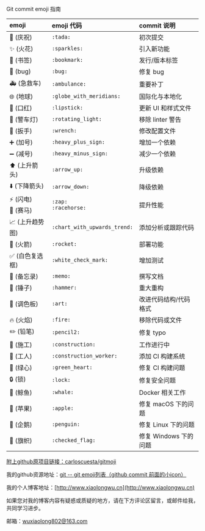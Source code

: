 Git commit emoji 指南
<table>
<thead>
<tr>
<th align="left">emoji</th>
<th align="left">emoji 代码</th>
<th align="left">commit 说明</th>
</tr>
</thead>
<tbody>
<tr>
<td align="left"><g-emoji class="g-emoji" alias="tada" fallback-src="https://github.githubassets.com/images/icons/emoji/unicode/1f389.png">🎉</g-emoji> (庆祝)</td>
<td align="left"><code>:tada:</code></td>
<td align="left">初次提交</td>
</tr>
<tr>
<td align="left"><g-emoji class="g-emoji" alias="sparkles" fallback-src="https://github.githubassets.com/images/icons/emoji/unicode/2728.png">✨</g-emoji> (火花)</td>
<td align="left"><code>:sparkles:</code></td>
<td align="left">引入新功能</td>
</tr>
<tr>
<td align="left"><g-emoji class="g-emoji" alias="bookmark" fallback-src="https://github.githubassets.com/images/icons/emoji/unicode/1f516.png">🔖</g-emoji> (书签)</td>
<td align="left"><code>:bookmark:</code></td>
<td align="left">发行/版本标签</td>
</tr>
<tr>
<td align="left"><g-emoji class="g-emoji" alias="bug" fallback-src="https://github.githubassets.com/images/icons/emoji/unicode/1f41b.png">🐛</g-emoji> (bug)</td>
<td align="left"><code>:bug:</code></td>
<td align="left">修复 bug</td>
</tr>
<tr>
<td align="left"><g-emoji class="g-emoji" alias="ambulance" fallback-src="https://github.githubassets.com/images/icons/emoji/unicode/1f691.png">🚑</g-emoji> (急救车)</td>
<td align="left"><code>:ambulance:</code></td>
<td align="left">重要补丁</td>
</tr>
<tr>
<td align="left"><g-emoji class="g-emoji" alias="globe_with_meridians" fallback-src="https://github.githubassets.com/images/icons/emoji/unicode/1f310.png">🌐</g-emoji> (地球)</td>
<td align="left"><code>:globe_with_meridians:</code></td>
<td align="left">国际化与本地化</td>
</tr>
<tr>
<td align="left"><g-emoji class="g-emoji" alias="lipstick" fallback-src="https://github.githubassets.com/images/icons/emoji/unicode/1f484.png">💄</g-emoji> (口红)</td>
<td align="left"><code>:lipstick:</code></td>
<td align="left">更新 UI 和样式文件</td>
</tr>
<tr>
<td align="left"><g-emoji class="g-emoji" alias="rotating_light" fallback-src="https://github.githubassets.com/images/icons/emoji/unicode/1f6a8.png">🚨</g-emoji> (警车灯)</td>
<td align="left"><code>:rotating_light:</code></td>
<td align="left">移除 linter 警告</td>
</tr>
<tr>
<td align="left"><g-emoji class="g-emoji" alias="wrench" fallback-src="https://github.githubassets.com/images/icons/emoji/unicode/1f527.png">🔧</g-emoji> (扳手)</td>
<td align="left"><code>:wrench:</code></td>
<td align="left">修改配置文件</td>
</tr>
<tr>
<td align="left"><g-emoji class="g-emoji" alias="heavy_plus_sign" fallback-src="https://github.githubassets.com/images/icons/emoji/unicode/2795.png">➕</g-emoji> (加号)</td>
<td align="left"><code>:heavy_plus_sign:</code></td>
<td align="left">增加一个依赖</td>
</tr>
<tr>
<td align="left"><g-emoji class="g-emoji" alias="heavy_minus_sign" fallback-src="https://github.githubassets.com/images/icons/emoji/unicode/2796.png">➖</g-emoji> (减号)</td>
<td align="left"><code>:heavy_minus_sign:</code></td>
<td align="left">减少一个依赖</td>
</tr>
<tr>
<td align="left"><g-emoji class="g-emoji" alias="arrow_up" fallback-src="https://github.githubassets.com/images/icons/emoji/unicode/2b06.png">⬆️</g-emoji> (上升箭头)</td>
<td align="left"><code>:arrow_up:</code></td>
<td align="left">升级依赖</td>
</tr>
<tr>
<td align="left"><g-emoji class="g-emoji" alias="arrow_down" fallback-src="https://github.githubassets.com/images/icons/emoji/unicode/2b07.png">⬇️</g-emoji> (下降箭头)</td>
<td align="left"><code>:arrow_down:</code></td>
<td align="left">降级依赖</td>
</tr>
<tr>
<td align="left"><g-emoji class="g-emoji" alias="zap" fallback-src="https://github.githubassets.com/images/icons/emoji/unicode/26a1.png">⚡️</g-emoji> (闪电)<br><g-emoji class="g-emoji" alias="racehorse" fallback-src="https://github.githubassets.com/images/icons/emoji/unicode/1f40e.png">🐎</g-emoji> (赛马)</td>
<td align="left"><code>:zap:</code><br><code>:racehorse:</code></td>
<td align="left">提升性能</td>
</tr>
<tr>
<td align="left"><g-emoji class="g-emoji" alias="chart_with_upwards_trend" fallback-src="https://github.githubassets.com/images/icons/emoji/unicode/1f4c8.png">📈</g-emoji> (上升趋势图)</td>
<td align="left"><code>:chart_with_upwards_trend:</code></td>
<td align="left">添加分析或跟踪代码</td>
</tr>
<tr>
<td align="left"><g-emoji class="g-emoji" alias="rocket" fallback-src="https://github.githubassets.com/images/icons/emoji/unicode/1f680.png">🚀</g-emoji> (火箭)</td>
<td align="left"><code>:rocket:</code></td>
<td align="left">部署功能</td>
</tr>
<tr>
<td align="left"><g-emoji class="g-emoji" alias="white_check_mark" fallback-src="https://github.githubassets.com/images/icons/emoji/unicode/2705.png">✅</g-emoji> (白色复选框)</td>
<td align="left"><code>:white_check_mark:</code></td>
<td align="left">增加测试</td>
</tr>
<tr>
<td align="left"><g-emoji class="g-emoji" alias="memo" fallback-src="https://github.githubassets.com/images/icons/emoji/unicode/1f4dd.png">📝</g-emoji> (备忘录)</td>
<td align="left"><code>:memo:</code></td>
<td align="left">撰写文档</td>
</tr>
<tr>
<td align="left"><g-emoji class="g-emoji" alias="hammer" fallback-src="https://github.githubassets.com/images/icons/emoji/unicode/1f528.png">🔨</g-emoji> (锤子)</td>
<td align="left"><code>:hammer:</code></td>
<td align="left">重大重构</td>
</tr>
<tr>
<td align="left"><g-emoji class="g-emoji" alias="art" fallback-src="https://github.githubassets.com/images/icons/emoji/unicode/1f3a8.png">🎨</g-emoji> (调色板)</td>
<td align="left"><code>:art:</code></td>
<td align="left">改进代码结构/代码格式</td>
</tr>
<tr>
<td align="left"><g-emoji class="g-emoji" alias="fire" fallback-src="https://github.githubassets.com/images/icons/emoji/unicode/1f525.png">🔥</g-emoji> (火焰)</td>
<td align="left"><code>:fire:</code></td>
<td align="left">移除代码或文件</td>
</tr>
<tr>
<td align="left"><g-emoji class="g-emoji" alias="pencil2" fallback-src="https://github.githubassets.com/images/icons/emoji/unicode/270f.png">✏️</g-emoji> (铅笔)</td>
<td align="left"><code>:pencil2:</code></td>
<td align="left">修复 typo</td>
</tr>
<tr>
<td align="left"><g-emoji class="g-emoji" alias="construction" fallback-src="https://github.githubassets.com/images/icons/emoji/unicode/1f6a7.png">🚧</g-emoji> (施工)</td>
<td align="left"><code>:construction:</code></td>
<td align="left">工作进行中</td>
</tr>
<tr>
<td align="left"><g-emoji class="g-emoji" alias="construction_worker_man" fallback-src="https://github.githubassets.com/images/icons/emoji/unicode/1f477.png">👷</g-emoji> (工人)</td>
<td align="left"><code>:construction_worker:</code></td>
<td align="left">添加 CI 构建系统</td>
</tr>
<tr>
<td align="left"><g-emoji class="g-emoji" alias="green_heart" fallback-src="https://github.githubassets.com/images/icons/emoji/unicode/1f49a.png">💚</g-emoji> (绿心)</td>
<td align="left"><code>:green_heart:</code></td>
<td align="left">修复 CI 构建问题</td>
</tr>
<tr>
<td align="left"><g-emoji class="g-emoji" alias="lock" fallback-src="https://github.githubassets.com/images/icons/emoji/unicode/1f512.png">🔒</g-emoji> (锁)</td>
<td align="left"><code>:lock:</code></td>
<td align="left">修复安全问题</td>
</tr>
<tr>
<td align="left"><g-emoji class="g-emoji" alias="whale" fallback-src="https://github.githubassets.com/images/icons/emoji/unicode/1f433.png">🐳</g-emoji> (鲸鱼)</td>
<td align="left"><code>:whale:</code></td>
<td align="left">Docker 相关工作</td>
</tr>
<tr>
<td align="left"><g-emoji class="g-emoji" alias="apple" fallback-src="https://github.githubassets.com/images/icons/emoji/unicode/1f34e.png">🍎</g-emoji> (苹果)</td>
<td align="left"><code>:apple:</code></td>
<td align="left">修复 macOS 下的问题</td>
</tr>
<tr>
<td align="left"><g-emoji class="g-emoji" alias="penguin" fallback-src="https://github.githubassets.com/images/icons/emoji/unicode/1f427.png">🐧</g-emoji> (企鹅)</td>
<td align="left"><code>:penguin:</code></td>
<td align="left">修复 Linux 下的问题</td>
</tr>
<tr>
<td align="left"><g-emoji class="g-emoji" alias="checkered_flag" fallback-src="https://github.githubassets.com/images/icons/emoji/unicode/1f3c1.png">🏁</g-emoji> (旗帜)</td>
<td align="left"><code>:checked_flag:</code></td>
<td align="left">修复 Windows 下的问题</td>
</tr>
</tbody>
</table>

[附上github原项目链接：carloscuesta/gitmoji](https://github.com/liuchengxu/git-commit-emoji-cn)

我的github资源地址：[git -- git emoji列表（github commit 前面的小icon）](https://github.com/LeonWuV/FE-blog-repository/blob/master/git/git%20--%20git%20emoji%E5%88%97%E8%A1%A8%EF%BC%88github%20commit%20%E5%89%8D%E9%9D%A2%E7%9A%84%E5%B0%8Ficon%EF%BC%89.md)

我的个人博客地址：[http://www.xiaolongwu.cn](http://www.xiaolongwu.cn)

如果您对我的博客内容有疑惑或质疑的地方，请在下方评论区留言，或邮件给我，共同学习进步。

邮箱：wuxiaolong802@163.com
